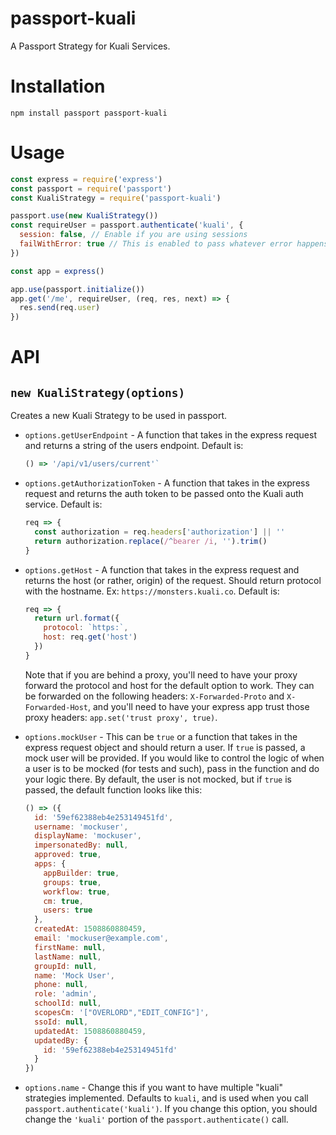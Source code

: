 # passport-kuali

A Passport Strategy for Kuali Services.

# Installation

```
npm install passport passport-kuali
```

# Usage

```js
const express = require('express')
const passport = require('passport')
const KualiStrategy = require('passport-kuali')

passport.use(new KualiStrategy())
const requireUser = passport.authenticate('kuali', {
  session: false, // Enable if you are using sessions
  failWithError: true // This is enabled to pass whatever error happens to the express error handling middleware
})

const app = express()

app.use(passport.initialize())
app.get('/me', requireUser, (req, res, next) => {
  res.send(req.user)
})
```

# API

## `new KualiStrategy(options)`

Creates a new Kuali Strategy to be used in passport.

- `options.getUserEndpoint` - A function that takes in the express request and
  returns a string of the users endpoint. Default is:
  ```js
  () => '/api/v1/users/current'`
  ```

- `options.getAuthorizationToken` - A function that takes in the express request
  and returns the auth token to be passed onto the Kuali auth service.
  Default is:
  ```js
  req => {
    const authorization = req.headers['authorization'] || ''
    return authorization.replace(/^bearer /i, '').trim()
  }
  ```

- `options.getHost` - A function that takes in the express request and returns
  the host (or rather, origin) of the request. Should return protocol with the
  hostname. Ex: `https://monsters.kuali.co`.
  Default is:
  ```js
  req => {
    return url.format({
      protocol: `https:`,
      host: req.get('host')
    })
  }
  ```
  Note that if you are behind a proxy, you'll need to have your proxy forward
  the protocol and host for the default option to work. They can be forwarded on
  the following headers: `X-Forwarded-Proto` and `X-Forwarded-Host`, and you'll
  need to have your express app trust those proxy headers: `app.set('trust proxy', true)`.

- `options.mockUser` - This can be `true` or a function that takes in the
  express request object and should return a user. If `true` is passed, a mock
  user will be provided. If you would like to control the logic of when a user
  is to be mocked (for tests and such), pass in the function and do your logic
  there. By default, the user is not mocked, but if `true` is passed, the
  default function looks like this:
  ```js
  () => ({
    id: '59ef62388eb4e253149451fd',
    username: 'mockuser',
    displayName: 'mockuser',
    impersonatedBy: null,
    approved: true,
    apps: {
      appBuilder: true,
      groups: true,
      workflow: true,
      cm: true,
      users: true
    },
    createdAt: 1508860880459,
    email: 'mockuser@example.com',
    firstName: null,
    lastName: null,
    groupId: null,
    name: 'Mock User',
    phone: null,
    role: 'admin',
    schoolId: null,
    scopesCm: '["OVERLORD","EDIT_CONFIG"]',
    ssoId: null,
    updatedAt: 1508860880459,
    updatedBy: {
      id: '59ef62388eb4e253149451fd'
    }
  })
  ```

- `options.name` - Change this if you want to have multiple "kuali" strategies
  implemented. Defaults to `kuali`, and is used when you call
  `passport.authenticate('kuali')`. If you change this option, you should change
  the `'kuali'` portion of the `passport.authenticate()` call.
